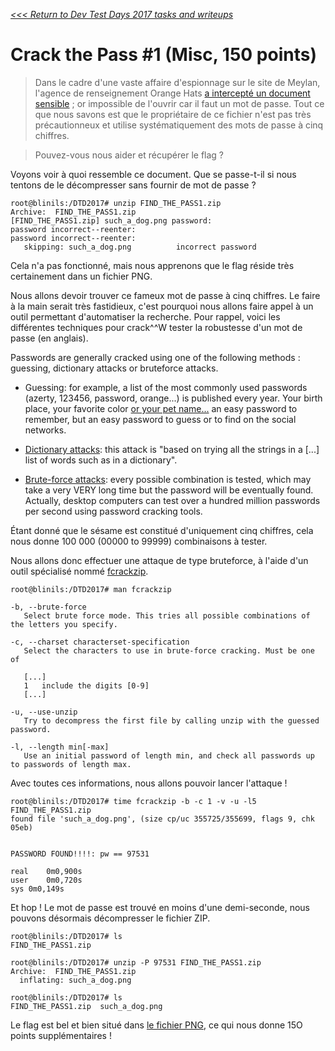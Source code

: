 _[<<< Return to Dev Test Days 2017 tasks and writeups](/2017-devtestdays)_
# Crack the Pass #1 (Misc, 150 points)

>Dans le cadre d'une vaste affaire d'espionnage sur le site de Meylan, l'agence de renseignement Orange Hats [a intercepté un document sensible](FIND_THE_PASS1.zip) ; or impossible de l'ouvrir car il faut un mot de passe. Tout ce que nous savons est que le propriétaire de ce fichier n'est pas très précautionneux et utilise systématiquement des mots de passe à cinq chiffres.

>Pouvez-vous nous aider et récupérer le flag ?

Voyons voir à quoi ressemble ce document. Que se passe-t-il si nous tentons de le décompresser sans fournir de mot de passe ?

```console
root@blinils:/DTD2017# unzip FIND_THE_PASS1.zip
Archive:  FIND_THE_PASS1.zip
[FIND_THE_PASS1.zip] such_a_dog.png password: 
password incorrect--reenter: 
password incorrect--reenter: 
   skipping: such_a_dog.png          incorrect password
```

Cela n'a pas fonctionné, mais nous apprenons que le flag réside très certainement dans un fichier PNG.

Nous allons devoir trouver ce fameux mot de passe à cinq chiffres. Le faire à la main serait très fastidieux, c'est pourquoi nous allons faire appel à un outil permettant d'automatiser la recherche. Pour rappel, voici les différentes techniques pour crack^^W tester la robustesse d'un mot de passe (en anglais).

Passwords are generally cracked using one of the following methods : guessing, dictionary attacks or bruteforce attacks.

* Guessing: for example, a list of the most commonly used passwords (azerty, 123456, password, orange...) 
is published every year. Your birth place, your favorite color [or your pet name...](https://www.youtube.com/watch?v=lRqT3PtxA0Q) an easy password to
remember, but an easy password to guess or to find on the social networks.

* [Dictionary attacks](https://en.wikipedia.org/wiki/Password_cracking): this attack is
"based on trying all the strings in a [...] list of words such as in a dictionary".

* [Brute-force attacks](https://en.wikipedia.org/wiki/Brute-force_attack): every possible combination is tested, which may take 
a very VERY long time but the password will be eventually found. Actually, desktop computers can test over a hundred million 
passwords per second using password cracking tools.

Étant donné que le sésame est constitué d'uniquement cinq chiffres, cela nous donne 100 000 (00000 to 99999) combinaisons à tester.

Nous allons donc effectuer une attaque de type bruteforce, à l'aide d'un outil spécialisé 
nommé [fcrackzip](https://korben.info/cracker-des-zip-rar-7z-et-pdf-sous-linux.html).

```console
root@blinils:/DTD2017# man fcrackzip

-b, --brute-force
   Select brute force mode. This tries all possible combinations of the letters you specify.

-c, --charset characterset-specification
   Select the characters to use in brute-force cracking. Must be one of

   [...]
   1   include the digits [0-9]
   [...]

-u, --use-unzip
   Try to decompress the first file by calling unzip with the guessed password.

-l, --length min[-max]
   Use an initial password of length min, and check all passwords up to passwords of length max.
```

Avec toutes ces informations, nous allons pouvoir lancer l'attaque !

```console
root@blinils:/DTD2017# time fcrackzip -b -c 1 -v -u -l5 FIND_THE_PASS1.zip
found file 'such_a_dog.png', (size cp/uc 355725/355699, flags 9, chk 05eb)


PASSWORD FOUND!!!!: pw == 97531

real	0m0,900s
user	0m0,720s
sys	0m0,149s
```

Et hop ! Le mot de passe est trouvé en moins d'une demi-seconde, nous pouvons désormais décompresser le fichier ZIP.

```console
root@blinils:/DTD2017# ls
FIND_THE_PASS1.zip

root@blinils:/DTD2017# unzip -P 97531 FIND_THE_PASS1.zip
Archive:  FIND_THE_PASS1.zip
  inflating: such_a_dog.png

root@blinils:/DTD2017# ls
FIND_THE_PASS1.zip  such_a_dog.png
```

Le flag est bel et bien situé dans [le fichier PNG](such_a_dog.png), ce qui nous donne 15O points supplémentaires !
